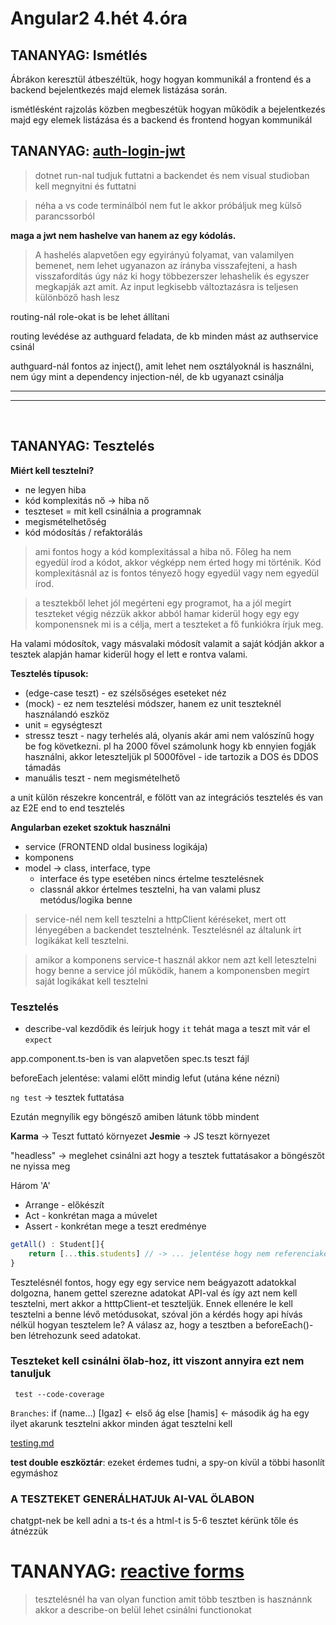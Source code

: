 # Angular2 4.hét 4.óra

## TANANYAG: Ismétlés

Ábrákon keresztül átbeszéltük, hogy hogyan kommunikál a frontend és a backend bejelentkezés majd elemek listázása során.



ismétlésként rajzolás közben megbeszétük hogyan működik a bejelentkezés majd egy elemek listázása és a backend és frontend hogyan kommunikál


## TANANYAG: [auth-login-jwt](https://github.com/siposm/bprof-frontend-weekly/tree/master/angular/auth-login-jwt)

> dotnet run-nal tudjuk futtatni a backendet és nem visual studioban kell megnyitni és futtatni

> néha a vs code terminálból nem fut le akkor próbáljuk meg külső parancssorból

**maga a jwt nem hashelve van hanem az egy kódolás.**
> A hashelés alapvetően egy egyirányú folyamat, van valamilyen bemenet, nem lehet ugyanazon az írányba visszafejteni, a hash visszafordítás úgy náz ki hogy többezerszer lehashelik és egyszer megkapják azt amit. Az input legkisebb változtazásra is teljesen különböző hash lesz


routing-nál role-okat is be lehet állítani

routing levédése az authguard feladata, de kb minden mást az authservice csinál

authguard-nál fontos az inject(), amit lehet nem osztályoknál is használni, nem úgy mint a dependency injection-nél, de kb ugyanazt csinálja

---
---
<br>


## TANANYAG: Tesztelés

**Miért kell tesztelni?**
- ne legyen hiba
- kód komplexitás nő -> hiba nő
- teszteset = mit kell csinálnia a programnak
- megismételhetőség
- kód módosítás / refaktorálás

> ami fontos hogy a kód komplexitással a hiba nő. Főleg ha nem egyedül írod a kódot, akkor végképp nem érted hogy mi történik. Kód komplexitásnál az is fontos tényező hogy egyedül vagy nem egyedül írod.

> a tesztekből lehet jól megérteni egy programot, ha a jól megírt teszteket végig nézzük akkor abból hamar kiderül hogy egy egy komponensnek mi is a célja, mert a teszteket a fő funkiókra írjuk meg.

Ha valami módosítok, vagy másvalaki módosít valamit a saját kódján akkor a tesztek alapján hamar kiderül hogy el lett e rontva valami.

**Tesztelés típusok:**
- (edge-case teszt) - ez szélsőséges eseteket néz
- (mock) - ez nem tesztelési módszer, hanem ez unit teszteknél használandó eszköz
- unit = egységteszt
- stressz teszt - nagy terhelés alá, olyanis akár ami nem valószínű hogy be fog következni. pl ha 2000 fővel számolunk hogy kb ennyien fogják használni, akkor leteszteljük pl 5000fővel - ide tartozik a DOS és DDOS támadás
- manuális teszt - nem megismételhető

a unit külön részekre koncentrál, e fölött van az integrációs tesztelés és van az E2E end to end tesztelés
 

 
**Angularban ezeket szoktuk használni**
- service (FRONTEND oldal business logikája)
- komponens
- model -> class, interface, type
    - interface és type esetében nincs értelme tesztelésnek
    - classnál akkor értelmes tesztelni, ha van valami plusz metódus/logika benne
    
> service-nél nem kell tesztelni a httpClient kéréseket, mert ott lényegében a backendet tesztelnénk. Tesztelésnél az általunk írt logikákat kell tesztelni.

> amikor a komponens service-t használ akkor nem azt kell letesztelni hogy benne a service jól működik, hanem a komponensben megírt saját logikákat kell tesztelni

### Tesztelés
- describe-val kezdődik és leírjuk hogy `it` tehát maga a teszt mit vár el  `expect`

app.component.ts-ben is van alapvetően spec.ts teszt fájl

beforeEach jelentése: valami előtt mindig lefut (utána kéne nézni)

`ng test` -> tesztek futtatása

Ezután megnyílik egy böngésző amiben látunk több mindent

**Karma** -> Teszt futtató környezet
**Jesmie** -> JS teszt környezet

"headless" -> meglehet csinálni azt hogy a tesztek futtatásakor a böngészőt ne nyissa meg

Három 'A'
- Arrange - előkészít
- Act - konkrétan maga a múvelet
- Assert - konkrétan mege a teszt eredménye 




```ts
getAll() : Student[]{
    return [...this.students] // -> ... jelentése hogy nem referenciaként ajda át hanem a másolatát
}
```

Tesztelésnél fontos, hogy egy egy service nem beágyazott adatokkal dolgozna, hanem gettel szerezne adatokat API-val és így azt nem kell tesztelni, mert akkor a htttpClient-et teszteljük.
Ennek ellenére le kell tesztelni a benne lévő metódusokat, szóval jön a kérdés hogy api hívás nélkül hogyan tesztelem le? 
A válasz az, hogy a tesztben a beforeEach()-ben létrehozunk seed adatokat.


### Teszteket kell csinálni ölab-hoz, itt viszont annyira ezt nem tanuljuk 

` test --code-coverage`

`Branches`:
if (name...)
    [Igaz] <- első ág
else
    [hamis] <- második ág
ha egy ilyet akarunk tesztelni akkor minden ágat tesztelni kell


[testing.md]("https://github.com/siposm/bprof-frontend-weekly/blob/master/angular/materials/testing.md")

**test double eszköztár**: ezeket érdemes tudni, a spy-on kívül a többi hasonlít egymáshoz

### A TESZTEKET GENERÁLHATJUk AI-VAL ÖLABON

chatgpt-nek be kell adni a ts-t és a html-t is 5-6 tesztet kérünk tőle és átnézzük

# TANANYAG: [reactive forms](https://github.com/siposm/bprof-frontend-weekly/tree/master/angular/reactive-form)


> tesztelésnél ha van olyan function amit több tesztben is hasznánnk akkor a describe-on belül lehet csinálni functionokat

